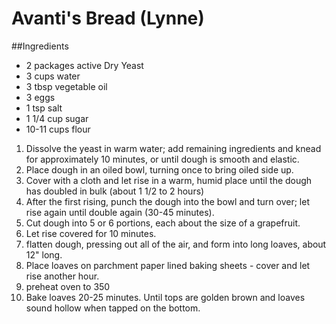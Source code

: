 # Avanti's Bread		(Lynne)

##Ingredients
*	2 packages active Dry Yeast
*	3 cups water
*	3 tbsp vegetable oil
*	3 eggs
*	1 tsp salt
*	1 1/4 cup sugar
*	10-11 cups flour

1. Dissolve the yeast in warm water; add remaining ingredients and knead for approximately 10 minutes, or until dough is smooth and elastic.
2. Place dough in an oiled bowl, turning once to bring oiled side up.
3. Cover with a cloth and let rise in a warm, humid place until the dough has doubled in bulk (about 1 1/2 to 2 hours)
4. After the first rising, punch the dough into the bowl and turn over; let rise again until double again  (30-45 minutes).
5. Cut dough into 5 or 6 portions, each about the size of a grapefruit.
6. Let rise covered for 10 minutes.
7. flatten dough, pressing out all of the air, and form into long loaves, about 12" long.
8. Place loaves on parchment paper lined baking sheets - cover and let rise another hour.
9. preheat oven to 350
10. Bake loaves 20-25 minutes. Until tops are golden brown and loaves sound hollow when tapped on the bottom.
